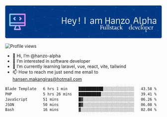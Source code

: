 ![Header](./github-header-image.png)

![Profile views](https://gpvc.arturio.dev/hanzo-alpha)

- 👋 Hi, I’m @hanzo-alpha
- 👀 I’m interested in software developer
- 🌱 I’m currently learning laravel, vue, react, vite, tailwind
- 📫 How to reach me just send me email to hansen.makangiras@hotmail.com 

<!---
hanzo-alpha/hanzo-alpha is a ✨ special ✨ repository because its `README.md` (this file) appears on your GitHub profile.
You can click the Preview link to take a look at your changes.
--->

<!--START_SECTION:waka-->

```txt
Blade Template   6 hrs 1 min     ███████████░░░░░░░░░░░░░░   43.58 %
PHP              5 hrs 26 mins   ██████████░░░░░░░░░░░░░░░   39.41 %
JavaScript       51 mins         █▓░░░░░░░░░░░░░░░░░░░░░░░   06.26 %
JSON             50 mins         █▓░░░░░░░░░░░░░░░░░░░░░░░   06.08 %
Bash             16 mins         ▓░░░░░░░░░░░░░░░░░░░░░░░░   02.04 %
```

<!--END_SECTION:waka-->

